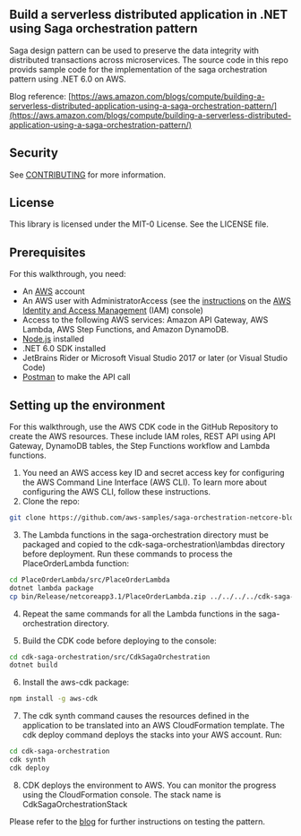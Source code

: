 ## Build a serverless distributed application in .NET using Saga orchestration pattern 

Saga design pattern can be used to preserve the data integrity with distributed transactions across microservices. The source code in this repo provids sample code for the implementation of the saga orchestration pattern using .NET 6.0 on AWS.  

Blog reference: [https://aws.amazon.com/blogs/compute/building-a-serverless-distributed-application-using-a-saga-orchestration-pattern/](https://aws.amazon.com/blogs/compute/building-a-serverless-distributed-application-using-a-saga-orchestration-pattern/)

## Security

See [CONTRIBUTING](CONTRIBUTING.md#security-issue-notifications) for more information.

## License

This library is licensed under the MIT-0 License. See the LICENSE file.

## Prerequisites

For this walkthrough, you need:
- An [AWS](https://signin.aws.amazon.com/signin?redirect_uri=https%3A%2F%2Fportal.aws.amazon.com%2Fbilling%2Fsignup%2Fresume&client_id=signup) account
- An AWS user with AdministratorAccess (see the [instructions](https://console.aws.amazon.com/iam/home#/roles%24new?step=review&commonUseCase=EC2%2BEC2&selectedUseCase=EC2&policies=arn:aws:iam::aws:policy%2FAdministratorAccess) on the [AWS Identity and Access Management](http://aws.amazon.com/iam) (IAM) console)
- Access to the following AWS services: Amazon API Gateway, AWS Lambda, AWS Step Functions, and Amazon DynamoDB.
- [Node.js](https://nodejs.org/en/download/) installed
- .NET 6.0 SDK installed
- JetBrains Rider or Microsoft Visual Studio 2017 or later (or Visual Studio Code)
- [Postman](https://www.postman.com/downloads/) to make the API call

## Setting up the environment

For this walkthrough, use the AWS CDK code in the GitHub Repository to create the AWS resources. These include IAM roles, REST API using API Gateway, DynamoDB tables, the Step Functions workflow and Lambda functions.

1. You need an AWS access key ID and secret access key for configuring the AWS Command Line Interface (AWS CLI). To learn more about configuring the AWS CLI, follow these instructions.
2. Clone the repo:
```bash
git clone https://github.com/aws-samples/saga-orchestration-netcore-blog
```
3. The Lambda functions in the saga-orchestration directory must be packaged and copied to the cdk-saga-orchestration\lambdas directory before deployment. Run these commands to process the PlaceOrderLambda function:
```bash
cd PlaceOrderLambda/src/PlaceOrderLambda 
dotnet lambda package
cp bin/Release/netcoreapp3.1/PlaceOrderLambda.zip ../../../../cdk-saga-orchestration/lambdas
```

4. Repeat the same commands for all the Lambda functions in the saga-orchestration directory.

5. Build the CDK code before deploying to the console:
```bash
cd cdk-saga-orchestration/src/CdkSagaOrchestration
dotnet build
```

6. Install the aws-cdk package:
```bash
npm install -g aws-cdk 
```

7. The cdk synth command causes the resources defined in the application to be translated into an AWS CloudFormation template. The cdk deploy command deploys the stacks into your AWS account. Run:
```bash
cd cdk-saga-orchestration
cdk synth 
cdk deploy
```
8. CDK deploys the environment to AWS. You can monitor the progress using the CloudFormation console. The stack name is CdkSagaOrchestrationStack

Please refer to the [blog](https://aws.amazon.com/blogs/compute/building-a-serverless-distributed-application-using-a-saga-orchestration-pattern/) for further instructions on testing the pattern.